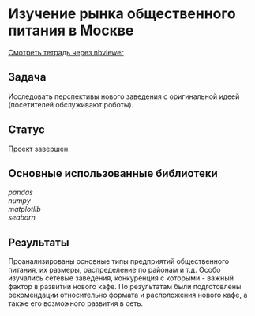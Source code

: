 # Изучение рынка общественного питания в Москве
[Смотреть тетрадь через nbviewer](https://nbviewer.jupyter.org/github/vtauber/y.praktikum_projects/blob/master/restaurants/restaurants.ipynb)
## Задача
Исследовать перспективы нового заведения с оригинальной идеей (посетителей обслуживают роботы).
## Статус
Проект завершен.
## Основные использованные библиотеки
*pandas  
numpy  
matplotlib  
seaborn*
## Результаты
Проанализированы основные типы предприятий общественного питания, их размеры, распределение по районам и т.д. Особо изучались сетевые заведения, конкуренция с которыми - важный фактор в развитии нового кафе. По результатам были подготовлены рекомендации относительно формата и расположения нового кафе, а также его возможного развития в сеть.
